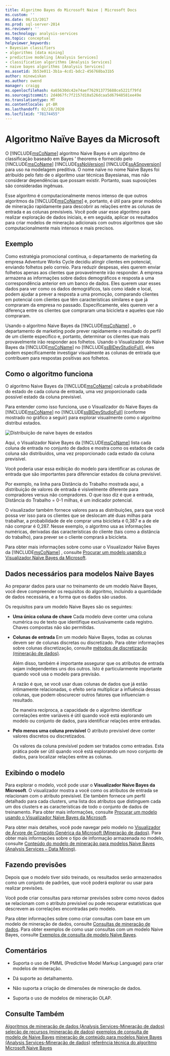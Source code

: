 ```yaml
---
title: Algoritmo Bayes do Microsoft Naive | Microsoft Docs
ms.custom: ''
ms.date: 06/13/2017
ms.prod: sql-server-2014
ms.reviewer: ''
ms.technology: analysis-services
ms.topic: conceptual
helpviewer_keywords:
- Bayesian classifiers
- algorithms [data mining]
- predictive modeling [Analysis Services]
- classification algorithms [Analysis Services]
- naive bayes algorithms [Analysis Services]
ms.assetid: 3b53e011-3b1a-4cd1-bdc2-456768ba31b5
author: minewiskan
ms.author: owend
manager: craigg
ms.openlocfilehash: 4a65630dc42e74aef762913775688ce5221f79fd
ms.sourcegitcommit: 2d4067fc7f2157d10a526dcaa5d67948581ee49e
ms.translationtype: MT
ms.contentlocale: pt-BR
ms.lasthandoff: 02/28/2020
ms.locfileid: "78174455"
---
```

# <a name="microsoft-naive-bayes-algorithm"></a>Algoritmo Naïve Bayes da Microsoft
  O [!INCLUDE[msCoName](../../includes/msconame-md.md)] algoritmo Naive Bayes é um algoritmo de classificação baseado em Bayes ' theorems e fornecido pelo [!INCLUDE[msCoName](../../includes/msconame-md.md)] [!INCLUDE[ssNoVersion](../../includes/ssnoversion-md.md)] [!INCLUDE[ssASnoversion](../../includes/ssasnoversion-md.md)] para uso na modelagem preditiva. O nome naïve no nome Naïve Bayes foi atribuído pelo fato de o algoritmo usar técnicas Bayesianas, mas não considerar dependências que possam existir. Portanto, suas suposições são consideradas ingênuas.

 Esse algoritmo é computacionalmente menos intenso de que outros algoritmos da [!INCLUDE[msCoName](../../includes/msconame-md.md)] e, portanto, é útil para gerar modelos de mineração rapidamente para descobrir as relações entre as colunas de entrada e as colunas previsíveis. Você pode usar esse algoritmo para realizar exploração de dados iniciais, e em seguida, aplicar os resultados para criar modelos de mineração adicionais com outros algoritmos que são computacionalmente mais intensos e mais precisos.

## <a name="example"></a>Exemplo
 Como estratégia promocional contínua, o departamento de marketing da empresa Adventure Works Cycle decidiu atingir clientes em potencial, enviando folhetos pelo correio. Para reduzir despesas, eles querem enviar folhetos apenas aos clientes que provavelmente irão responder. A empresa armazena as informações sobre dados demográficos e resposta a uma correspondência anterior em um banco de dados. Eles querem usar esses dados para ver como os dados demográficos, tais como idade e local, podem ajudar a prever a resposta a uma promoção, comparando clientes em potencial com clientes que têm características similares e que já compraram da empresa no passado. Especificamente, eles querem ver a diferença entre os clientes que compraram uma bicicleta e aqueles que não compraram.

 Usando o algoritmo Naive Bayes da [!INCLUDE[msCoName](../../includes/msconame-md.md)] , o departamento de marketing pode prever rapidamente o resultado do perfil de um cliente específico e, portanto, determinar os clientes que mais provavelmente irão responder aos folhetos. Usando o Visualizador do Naive Bayes da [!INCLUDE[msCoName](../../includes/msconame-md.md)] no [!INCLUDE[ssBIDevStudioFull](../../includes/ssbidevstudiofull-md.md)], eles podem especificamente investigar visualmente as colunas de entrada que contribuem para respostas positivas aos folhetos.

## <a name="how-the-algorithm-works"></a>Como o algoritmo funciona
 O algoritmo Naive Bayes da [!INCLUDE[msCoName](../../includes/msconame-md.md)] calcula a probabilidade do estado de cada coluna de entrada, uma vez proporcionado cada possível estado da coluna previsível.

 Para entender como isso funciona, use o Visualizador do Naive Bayes da [!INCLUDE[msCoName](../../includes/msconame-md.md)] no [!INCLUDE[ssBIDevStudioFull](../../includes/ssbidevstudiofull-md.md)] (conforme mostrado no gráfico a seguir) para explorar visualmente como o algoritmo distribui estados.

 ![Distribuição de naive bayes de estados](../media/naive-bayes.gif "Distribuição de naive bayes de estados")

 Aqui, o Visualizador Naive Bayes da [!INCLUDE[msCoName](../../includes/msconame-md.md)] lista cada coluna de entrada no conjunto de dados e mostra como os estados de cada coluna são distribuídos, uma vez proporcionado cada estado da coluna previsível.

 Você poderia usar essa exibição do modelo para identificar as colunas de entrada que são importantes para diferenciar estados da coluna previsível.

 Por exemplo, na linha para Distância do Trabalho mostrada aqui, a distribuição de valores de entrada é visivelmente diferente para compradores versus não compradores. O que isso diz é que a entrada, Distância do Trabalho = 0-1 milhas, é um indicador potencial.

 O visualizador também fornece valores para as distribuições, para que você possa ver isso para os clientes que se deslocam até duas milhas para trabalhar, a probabilidade de ele comprar uma bicicleta é 0,387 e a de ele não comprar é 0,287. Nesse exemplo, o algoritmo usa as informações numéricas, derivadas das características do cliente (tais como a distância do trabalho), para prever se o cliente comprará a bicicleta.

 Para obter mais informações sobre como usar o Visualizador Naïve Bayes da [!INCLUDE[msCoName](../../includes/msconame-md.md)] , consulte [Procurar um modelo usando o Visualizador Naïve Bayes da Microsoft](browse-a-model-using-the-microsoft-naive-bayes-viewer.md).

## <a name="data-required-for-naive-bayes-models"></a>Dados necessários para modelos Naive Bayes
 Ao preparar dados para usar no treinamento de um modelo Naive Bayes, você deve compreender os requisitos do algoritmo, incluindo a quantidade de dados necessária, e a forma que os dados são usados.

 Os requisitos para um modelo Naive Bayes são os seguintes:

-   **Uma única coluna de chave** Cada modelo deve conter uma coluna numérica ou de texto que identifique exclusivamente cada registro. Chaves compostas não são permitidas.

-   **Colunas de entrada** Em um modelo Naive Bayes, todas as colunas devem ser de colunas discretas ou discretizado. Para obter informações sobre colunas discretização, consulte [métodos de discretização &#40;mineração de dados&#41;](discretization-methods-data-mining.md).

     Além disso, também é importante assegurar que os atributos de entrada sejam independentes uns dos outros. Isto é particularmente importante quando você usa o modelo para previsão.

     A razão é que, se você usar duas colunas de dados que já estão intimamente relacionadas, o efeito seria multiplicar a influência dessas colunas, que podem obscurecer outros fatores que influenciam o resultado.

     De maneira recíproca, a capacidade de o algoritmo identificar correlações entre variáveis é útil quando você está explorando um modelo ou conjunto de dados, para identificar relações entre entradas.

-   **Pelo menos uma coluna previsível** O atributo previsível deve conter valores discretos ou discretizados.

     Os valores da coluna previsível podem ser tratados como entradas. Esta prática pode ser útil quando você está explorando um novo conjunto de dados, para localizar relações entre as colunas.

## <a name="viewing-the-model"></a>Exibindo o modelo
 Para explorar o modelo, você pode usar o **Visualizador Naive Bayes da Microsoft**. O visualizador mostra a você como os atributos de entrada se relacionam com o atributo previsível. Ele também fornece um perfil detalhado para cada clusters, uma lista dos atributos que distinguem cada um dos clusters e as características de todo o conjunto de dados de treinamento. Para obter mais informações, consulte [Procurar um modelo usando o Visualizador Naïve Bayes da Microsoft](browse-a-model-using-the-microsoft-naive-bayes-viewer.md).

 Para obter mais detalhes, você pode navegar pelo modelo no [Visualizador de Árvore de Conteúdo Genérica da Microsoft &#40;Mineração de dados&#41;](../microsoft-generic-content-tree-viewer-data-mining.md). Para obter mais informações sobre o tipo de informação armazenada no modelo, consulte [Conteúdo do modelo de mineração para modelos Naive Bayes &#40;Analysis Services – Data Mining&#41;](mining-model-content-for-naive-bayes-models-analysis-services-data-mining.md).

## <a name="making-predictions"></a>Fazendo previsões
 Depois que o modelo tiver sido treinado, os resultados serão armazenados como um conjunto de padrões, que você poderá explorar ou usar para realizar previsões.

 Você pode criar consultas para retornar previsões sobre como novos dados se relacionam com o atributo previsível ou pode recuperar estatísticas que descrevem as correlações encontradas pelo modelo.

 Para obter informações sobre como criar consultas com base em um modelo de mineração de dados, consulte [Consultas de mineração de dados](data-mining-queries.md). Para obter exemplos de como usar consultas com um modelo Naive Bayes, consulte [Exemplos de consulta de modelo Naïve Bayes](naive-bayes-model-query-examples.md).

## <a name="remarks"></a>Comentários

-   Suporta o uso de PMML (Predictive Model Markup Language) para criar modelos de mineração.

-   Dá suporte ao detalhamento.

-   Não suporta a criação de dimensões de mineração de dados.

-   Suporta o uso de modelos de mineração OLAP.

## <a name="see-also"></a>Consulte Também
 [Algoritmos de mineração de dados &#40;Analysis Services-Mineração de dados&#41;](data-mining-algorithms-analysis-services-data-mining.md) [seleção de recursos &#40;mineração de dados&#41;](feature-selection-data-mining.md) [exemplos de consulta de modelo de Naive Bayes](naive-bayes-model-query-examples.md) [mineração de conteúdo para modelos Naive Bayes &#40;Analysis Services-Mineração de dados&#41;](mining-model-content-for-naive-bayes-models-analysis-services-data-mining.md) [referência técnica do algoritmo Microsoft Naive Bayes](microsoft-naive-bayes-algorithm-technical-reference.md)


